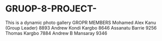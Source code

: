 # GRUOP-8-PROJECT-
This is a dynamic photo gallery 
GROPR MEMBERS
Mohamed Alex Kanu (Group Leader)  8893
Andrew Kondi Kargbo               8646 
Assanatu Barrie                   9256
Thomas Kargbo                     7884
Andrew B Mansaray                 9346
